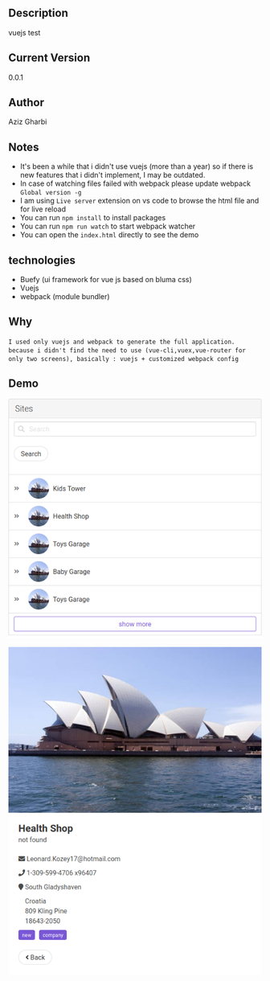 ## Description

vuejs test

## Current Version

0.0.1

## Author

Aziz Gharbi

## Notes

- It's been a while that i didn't use vuejs (more than a year) so if there is new features that i didn't implement, I may be outdated.
- In case of watching files failed with webpack please update webpack `Global version -g`
- I am using `Live server` extension on vs code to browse the html file and for live reload
- You can run `npm install` to install packages
- You can run `npm run watch` to start webpack watcher
- You can open the `index.html` directly to see the demo

## technologies

- Buefy (ui framework for vue js based on bluma css)
- Vuejs
- webpack (module bundler)

## Why

`I used only vuejs and webpack to generate the full application. because i didn't find the need to use (vue-cli,vuex,vue-router for only two screens), basically : vuejs + customized webpack config`

## Demo

![home](img/home.png)

![details](img/details.png)
